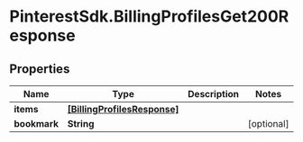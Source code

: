 # PinterestSdk.BillingProfilesGet200Response

## Properties

Name | Type | Description | Notes
------------ | ------------- | ------------- | -------------
**items** | [**[BillingProfilesResponse]**](BillingProfilesResponse.md) |  | 
**bookmark** | **String** |  | [optional] 


